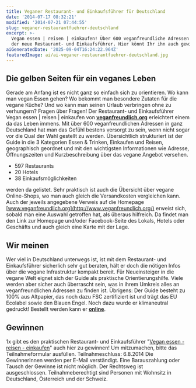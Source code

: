 ```yaml
---
title: Veganer Restaurant- und Einkaufsführer für Deutschland
date: '2014-07-17 08:32:21'
modified: '2014-07-21 07:44:55'
slug: veganer-restaurantfuehrer-deutschland
excerpt: >-
  Vegan essen | reisen | einkaufen! Über 600 veganfreundliche Adressen enthält
  der neue Restaurant- und Einkaufsführer. Hier könnt Ihr ihn auch gewinnen!
aiGeneratedDate: '2025-09-04T16:24:22.964Z'
featuredImage: ai/ai-veganer-restaurantfuehrer-deutschland.jpg
---
```


## Die gelben Seiten für ein veganes Leben

Gerade am Anfang ist es nicht ganz so einfach sich zu orientieren. Wo kann man vegan Essen gehen? Wo bekommt man besondere Zutaten für die vegane Küche? Und wo kann man seinen Urlaub verbringen ohne zu verhungern? Fragen über Fragen! Der Restaurant- und Einkaufsführer Vegan essen | reisen | einkaufen von [**veganfreundlich.org**](http://www.veganfreundlich.org/) erleichtert einem da das Leben immens. Mit über 600 veganfreundlichen Adressen in ganz Deutschland hat man das Gefühl bestens versorgt zu sein, wenn nicht sogar vor die Qual der Wahl gestellt zu werden. Übersichtlich strukturiert ist der Guide in die 3 Kategorien Essen & Trinken, Einkaufen und Reisen, geographisch geordnet und mit den wichtigsten Informationen wie Adresse, Öffnungszeiten und Kurzbeschreibung über das vegane Angebot versehen.

*   597 Restaurants
*   20 Hotels
*   38 Einkaufsmöglichkeiten

werden da gelistet. Sehr praktisch ist auch die Übersicht über vegane Online-Shops, wo man auch gleich die Versandkosten vergleichen kann. Auch der jeweils angegebene Verweis auf die Homepage [www.veganfreundlich.org](http://www.veganfreundlich.org/) erweist sich, sobald man eine Auswahl getroffen hat, als überaus hilfreich. Da findet man den Link zur Homepage und/oder Facebook-Seite des Lokals, Hotels oder Geschäfts und auch gleich eine Karte mit der Lage.

## Wir meinen

Wer viel in Deutschland unterwegs ist, ist mit dem Restaurant- und Einkaufsführer sicherlich sehr gut beraten, hält er doch die nötigen Infos über die vegane Infrastruktur kompakt bereit. Für Neueinsteiger in die vegane Welt eignet sich der Guide als praktische Orientierungshilfe. Viele werden aber sicher auch überrascht sein, was in ihrem Umkreis alles an veganfreundlichen Adressen zu finden ist. Übrigens: Der Guide besteht zu 100% aus Altpapier, das noch dazu FSC zertifiziert ist und trägt das EU Ecolabel sowie den Blauen Engel. Noch dazu wurde er klimaneutral gedruckt! Bestellt werden kann er [**online**](http://www.veganfreundlich.org/bestellen.php).

## Gewinnen

1x gibt es den praktischen Restaurant- und Einkaufsführer "[Vegan essen - reisen - einkaufen](http://www.veganfreundlich.org/)" auch hier zu gewinnen! Um mitzumachen, bitte das Teilnahmeformular ausfüllen. Teilnahmeschluss: 6.8.2014 Die GewinnerInnen werden per E-Mail verständigt. Eine Barauszahlung oder Tausch der Gewinne ist nicht möglich. Der Rechtsweg ist ausgeschlossen. Teilnahmeberechtigt sind Personen mit Wohnsitz in Deutschland, Österreich und der Schweiz.
